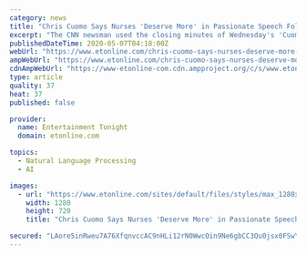 ```yaml
---
category: news
title: "Chris Cuomo Says Nurses 'Deserve More' in Passionate Speech Following COVID-19 Battle"
excerpt: "The CNN newsman used the closing minutes of Wednesday's 'Cuomo Prime Time' to honor frontline healthcare heroes."
publishedDateTime: 2020-05-07T04:18:00Z
webUrl: "https://www.etonline.com/chris-cuomo-says-nurses-deserve-more-in-passionate-speech-following-covid-19-battle-146132"
ampWebUrl: "https://www.etonline.com/chris-cuomo-says-nurses-deserve-more-in-passionate-speech-following-covid-19-battle-146132?amp"
cdnAmpWebUrl: "https://www-etonline-com.cdn.ampproject.org/c/s/www.etonline.com/chris-cuomo-says-nurses-deserve-more-in-passionate-speech-following-covid-19-battle-146132?amp"
type: article
quality: 37
heat: 37
published: false

provider:
  name: Entertainment Tonight
  domain: etonline.com

topics:
  - Natural Language Processing
  - AI

images:
  - url: "https://www.etonline.com/sites/default/files/styles/max_1280x720/public/images/2020-04/chris-cuomo-gettyimages-1140854742.jpg?h=c673cd1c&itok=ySsDZ2M6"
    width: 1280
    height: 720
    title: "Chris Cuomo Says Nurses 'Deserve More' in Passionate Speech Following COVID-19 Battle"

secured: "LAore5inRweu7A76XfqnvccAC9nHLi12rN0WwcOin9Ne6gbCC3Qu0jsx0FSwYs+h8IBlGTbtGcb+Xd+p5WI9wBLA3IZBEA/o40i0qXSvWOBwPK7o+hg8gqLiy/j33mUEuU9J3rbkScRpm1585Z8lpG+QqlRjVf+IQPaqFruGy8OcZ/WTLqMAb1jK3uuqyYGubCMMx7Swn2VrdCr1fukoDktV0TFzo7x5JKtDHi9YnOP1YaVhtiU197R5ciiZ7cTGgq5Ex494v2reTqN6BIErBlxMOYZ6Hq4xiePw5K/EZ2sFPXZ2QMCVSeFOgUJ8w3lI;suWMysQw8YcMZ3AAeORREg=="
---
```


